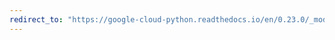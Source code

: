 ```yaml
---
redirect_to: "https://google-cloud-python.readthedocs.io/en/0.23.0/_modules/google/cloud/logging/handlers/transports/background_thread.html"
---
```

